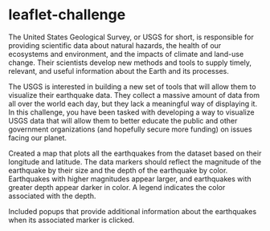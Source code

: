 # leaflet-challenge

The United States Geological Survey, or USGS for short, is responsible for providing scientific data about natural hazards, the health of our ecosystems and environment, and the impacts of climate and land-use change. Their scientists develop new methods and tools to supply timely, relevant, and useful information about the Earth and its processes.

The USGS is interested in building a new set of tools that will allow them to visualize their earthquake data. They collect a massive amount of data from all over the world each day, but they lack a meaningful way of displaying it. In this challenge, you have been tasked with developing a way to visualize USGS data that will allow them to better educate the public and other government organizations (and hopefully secure more funding) on issues facing our planet.

Created a map that plots all the earthquakes from the dataset based on their longitude and latitude. The data markers should reflect the magnitude of the earthquake by their size and the depth of the earthquake by color. Earthquakes with higher magnitudes appear larger, and earthquakes with greater depth appear darker in color. A legend indicates the color associated with the depth. 

Included popups that provide additional information about the earthquakes when its associated marker is clicked. 

